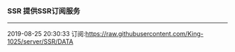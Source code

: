 ### SSR 提供SSR订阅服务
---
2019-08-25 20:30:33 订阅:https://raw.githubusercontent.com/King-1025/server/SSR/DATA

